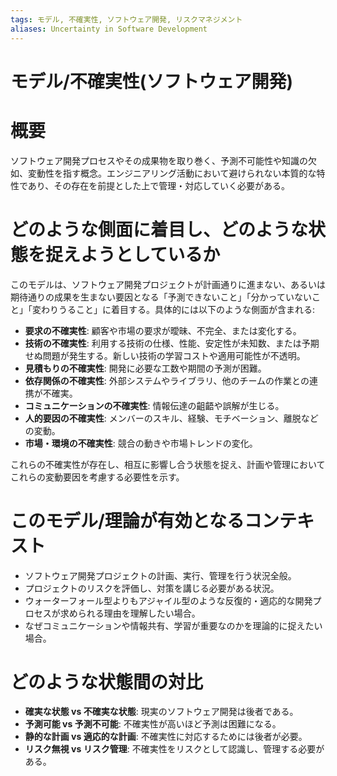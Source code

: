 ```yaml
---
tags: モデル, 不確実性, ソフトウェア開発, リスクマネジメント
aliases: Uncertainty in Software Development
---
```

# モデル/不確実性(ソフトウェア開発)

# 概要
ソフトウェア開発プロセスやその成果物を取り巻く、予測不可能性や知識の欠如、変動性を指す概念。エンジニアリング活動において避けられない本質的な特性であり、その存在を前提とした上で管理・対応していく必要がある。

# どのような側面に着目し、どのような状態を捉えようとしているか
このモデルは、ソフトウェア開発プロジェクトが計画通りに進まない、あるいは期待通りの成果を生まない要因となる「予測できないこと」「分かっていないこと」「変わりうること」に着目する。具体的には以下のような側面が含まれる:
* **要求の不確実性**: 顧客や市場の要求が曖昧、不完全、または変化する。
* **技術の不確実性**: 利用する技術の仕様、性能、安定性が未知数、または予期せぬ問題が発生する。新しい技術の学習コストや適用可能性が不透明。
* **見積もりの不確実性**: 開発に必要な工数や期間の予測が困難。
* **依存関係の不確実性**: 外部システムやライブラリ、他のチームの作業との連携が不確実。
* **コミュニケーションの不確実性**: 情報伝達の齟齬や誤解が生じる。
* **人的要因の不確実性**: メンバーのスキル、経験、モチベーション、離脱などの変動。
* **市場・環境の不確実性**: 競合の動きや市場トレンドの変化。

これらの不確実性が存在し、相互に影響し合う状態を捉え、計画や管理においてこれらの変動要因を考慮する必要性を示す。

# このモデル/理論が有効となるコンテキスト
* ソフトウェア開発プロジェクトの計画、実行、管理を行う状況全般。
* プロジェクトのリスクを評価し、対策を講じる必要がある状況。
* ウォーターフォール型よりもアジャイル型のような反復的・適応的な開発プロセスが求められる理由を理解したい場合。
* なぜコミュニケーションや情報共有、学習が重要なのかを理論的に捉えたい場合。

# どのような状態間の対比
* **確実な状態 vs 不確実な状態**: 現実のソフトウェア開発は後者である。
* **予測可能 vs 予測不可能**: 不確実性が高いほど予測は困難になる。
* **静的な計画 vs 適応的な計画**: 不確実性に対応するためには後者が必要。
* **リスク無視 vs リスク管理**: 不確実性をリスクとして認識し、管理する必要がある。